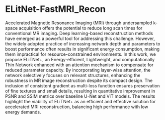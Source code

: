 # ELitNet-FastMRI_Recon

Accelerated Magnetic Resonance Imaging (MRI) through undersampled k-space acquisition offers the potential to reduce long scan times for conventional MR imaging. Deep learning-based reconstruction methods have emerged as a powerful tool for addressing this challenge. However, the widely adopted practice of increasing network depth and parameters to boost performance often results in significant energy consumption, making them impractical for resource-constrained environments. In this work, we propose ELiTNet+, an Energy-efficient, Lightweight, and computationally Thin Network enhanced with an attention mechanism to compensate for reduced parameter capacity. By incorporating layer-wise attention, the network selectively focuses on relevant structures, enhancing the robustness in MR image reconstruction despite its compact design. The inclusion of consistent gradient as multi-loss function ensures preservation of fine textures and small details, resulting in quantitative improvement in PSNR and SSIM metrics over baseline U-Net and ViT models. The results highlight the viability of ELiTNet+ as an efficient and effective solution for accelerated MRI reconstruction, balancing high performance with low energy demands.

